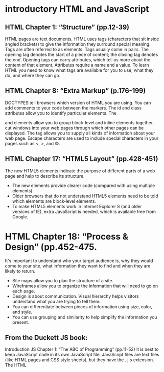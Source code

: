 # introductory HTML and JavaScript

## HTML Chapter 1: “Structure” (pp.12-39)

HTML pages are text documents.
 HTML uses tags (characters that sit inside angled brackets) to give the information they surround special meaning.
 Tags are often referred to as elements.
 Tags usually come in pairs. The opening tag denotes the start of a piece of content; the closing tag denotes the end.
 Opening tags can carry attributes, which tell us more about the content of that element.
 Attributes require a name and a value.
 To learn HTML you need to know what tags are
available for you to use, what they do, and where they can go.

## HTML Chapter 8: “Extra Markup” (p.176-199)

DOCTYPES tell browsers which version of HTML you are using.
 You can add comments to your code between the <!-- and --> markers.
 The id and class attributes allow you to identify particular elements.
 The <div> and <span> elements allow you to group block-level and inline elements together.
 <iframes> cut windows into your web pages through which other pages can be displayed.
 The <meta> tag allows you to supply all kinds of information about your web page.
 Escape characters are used to include special characters in your pages such as <, >, and ©.

## HTML Chapter 17: “HTML5 Layout” (pp.428-451)

The new HTML5 elements indicate the purpose of different parts of a web page and help to describe its structure.
* The new elements provide clearer code (compared with using multiple <div> elements).
* Older browsers that do not understand HTML5 elements need to be told which elements are block-level elements.
* To make HTML5 elements work in Internet Explorer 8 (and older versions of IE), extra JavaScript is needed, which is available free from Google.

# HTML Chapter 18: “Process & Design” (pp.452-475.

It's important to understand who your target audience is, why they would come to your site, what information they want to find and when they are likely to return.
- Site maps allow you to plan the structure of a site.
- Wireframes allow you to organize the information that will need to go on each page.
- Design is about communication. Visual hierarchy helps visitors understand what you are trying to tell them.
- You can differentiate between pieces of information using size, color, and style.
- You can use grouping and similarity to help simplify the information you present.

## From the Duckett JS book:

Introduction
JS Chapter 1: “The ABC of Programming” (pp.11-52)
It is best to keep JavaScript code in its own JavaScript file. JavaScript files are text files (like HTML pages and CSS style sheets), but they have the . j s extension. The HTML <script >elelment is used in HTML pages to tell the browser to load the JavaScript file (rather like the <link> element can be used to load a CSS file). If you view the source code of the page in the browser, the JavaScript will not have changed the HTML, because the script works with the model of the web page that the browser has created.